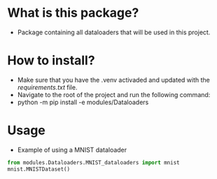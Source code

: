 # What is this package?
- Package containing all dataloaders that will be used in this project. 

# How to install?
- Make sure that you have the .venv activaded and updated with the _requirements.txt_ file. 
- Navigate to the root of the project and run the following command: 
- python -m pip install -e modules/Dataloaders

# Usage
- Example of using a MNIST dataloader
```python
from modules.Dataloaders.MNIST_dataloaders import mnist
mnist.MNISTDataset()
````
